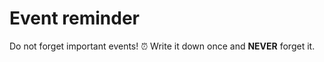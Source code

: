 # Event reminder
Do not forget important events! :alarm_clock:
Write it down once and **NEVER** forget it.
